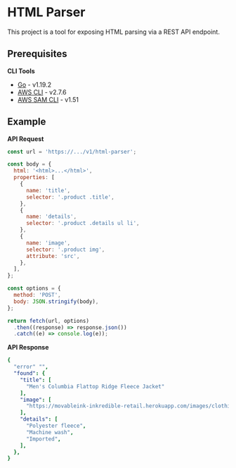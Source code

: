 # HTML Parser
This project is a tool for exposing HTML parsing via a REST API endpoint.

## Prerequisites
**CLI Tools**
- [Go](https://golang.org/doc/install) - v1.19.2
- [AWS CLI](https://docs.aws.amazon.com/cli/latest/userguide/install-cliv2.html) - v2.7.6
- [AWS SAM CLI](https://docs.aws.amazon.com/serverless-application-model/latest/developerguide/serverless-sam-cli-install.html) - v1.51

## Example
**API Request**
```javascript
const url = 'https://.../v1/html-parser';

const body = {
  html: '<html>...</html>',
  properties: [
    {
      name: 'title',
      selector: '.product .title',
    },
    {
      name: 'details',
      selector: '.product .details ul li',
    },
    {
      name: 'image',
      selector: '.product img',
      attribute: 'src',
    },
  ],
};

const options = {
  method: 'POST',
  body: JSON.stringify(body),
};

return fetch(url, options)
  .then((response) => response.json())
  .catch((e) => console.log(e));
```
**API Response**
```yaml
{
  "error" "",
  "found": {
    "title": [
      "Men's Columbia Flattop Ridge Fleece Jacket"
    ],
    "image": [
      "https://movableink-inkredible-retail.herokuapp.com/images/clothing/2599191_ALT-1000.jpg"
    ],
    "details": [
      "Polyester fleece",
      "Machine wash",
      "Imported",
    ],
  },
}
```